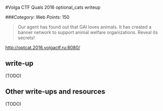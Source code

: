 #Volga CTF Quals 2016 optional_cats writeup

###*Category:* Web *Points:* 150

> Our agent has found out that GAI loves animals. It has created a banner network to support animal welfare organizations.
Reveal its secrets!

http://optcat.2016.volgactf.ru:8080/

## write-up

(TODO)

## Other write-ups and resources

(TODO)
